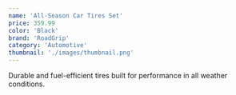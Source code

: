 ```yaml
---
name: 'All-Season Car Tires Set'
price: 359.99
color: 'Black'
brand: 'RoadGrip'
category: 'Automotive'
thumbnail: './images/thumbnail.png'
---
```


Durable and fuel-efficient tires built for performance in all weather conditions.

